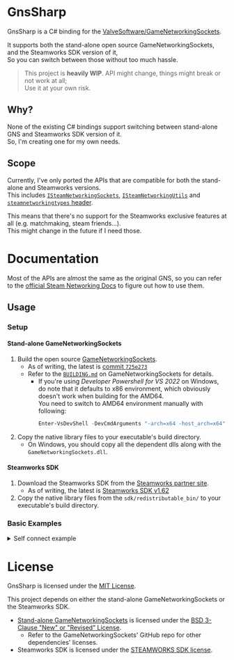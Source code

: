 # GnsSharp

GnsSharp is a C# binding for the [ValveSoftware/GameNetworkingSockets](https://github.com/ValveSoftware/GameNetworkingSockets).

It supports both the stand-alone open source GameNetworkingSockets, and the Steamworks SDK version of it,\
So you can switch between those without too much hassle.

> This project is **heavily WIP**.  API might change, things might break or not work at all;\
> Use it at your own risk.

## Why?

None of the existing C# bindings support switching between stand-alone GNS and Steamworks SDK version of it.\
So, I'm creating one for my own needs.

## Scope

Currently, I've only ported the APIs that are compatible for both the stand-alone and Steamworks versions.\
This includes [`ISteamNetworkingSockets`](https://partner.steamgames.com/doc/api/ISteamNetworkingSockets), [`ISteamNetworkingUtils`](https://partner.steamgames.com/doc/api/ISteamNetworkingUtils) and [`steamnetworkingtypes` header](https://partner.steamgames.com/doc/api/steamnetworkingtypes).

This means that there's no support for the Steamworks exclusive features at all (e.g. matchmaking, steam friends...).\
This might change in the future if I need those.

# Documentation

Most of the APIs are almost the same as the original GNS, so you can refer to the [official Steam Networking Docs](https://partner.steamgames.com/doc/features/multiplayer/networking) to figure out how to use them.

## Usage

### Setup

#### Stand-alone GameNetworkingSockets

1. Build the open source [GameNetworkingSockets](https://github.com/ValveSoftware/GameNetworkingSockets).
    * As of writing, the latest is [commit `725e273`](https://github.com/ValveSoftware/GameNetworkingSockets/tree/725e273c7442bac7a8bc903c0b210b1c15c34d92)
    * Refer to the [`BUILDING.md`](https://github.com/ValveSoftware/GameNetworkingSockets/blob/master/BUILDING.md) on GameNetworkingSockets for details.
        * If you're using *Developer Powershell for VS 2022* on Windows, do note that it defaults to x86 environment, which obviously doesn't work when building for the AMD64.\
          You need to switch to AMD64 environment manually with following:
          ```powershell
          Enter-VsDevShell -DevCmdArguments "-arch=x64 -host_arch=x64" -VsInstallPath "C:/Program Files/Microsoft Visual Studio/2022/Community" -SkipAutomaticLocation
          ```
1. Copy the native library files to your executable's build directory.
    * On Windows, you should copy all the dependent dlls along with the `GameNetworkingSockets.dll`.

#### Steamworks SDK

1. Download the Steamworks SDK from the [Steamworks partner site](https://partner.steamgames.com/).
    * As of writing, the latest is [Steamworks SDK v1.62](https://partner.steamgames.com/downloads/steamworks_sdk_162.zip)
1. Copy the native library files from the `sdk/redistributable_bin/` to your executable's build directory.

### Basic Examples

<details>
    <summary>Self connect example</summary>

```cs
using GnsSharp;

using System.Runtime.InteropServices;
using System.Text;

#pragma warning disable CS0162 // Unreachable code (because of `GnsSharpCore.Backend` check)

// Load the native library depending on your platform
string nativeLibraryPath = Path.Join(AppContext.BaseDirectory,
       "GameNetworkingSockets.dll"         /* Open source GNS for Windows */
    // "libGameNetworkingSockets.so"       /* Open source GNS for Linux */
    // "libGameNetworkingSockets.dylib"    /* Open source GNS for macOS */
    // "steam_api64.dll"                   /* Steamworks SDK for Windows (AMD64) */
    // "steam_api.dll"                     /* Steamworks SDK for Windows (x86) */
    // "libsteam_api.so"                   /* Steamworks SDK for Linux */
    // "libsteam_api.dylib"                /* Steamworks SDK for macOS */
);

IntPtr nativeLibrary = NativeLibrary.Load(nativeLibraryPath);

// Initialize GNS or SteamAPI
bool initialized = false;
string? errMsg = null;
if (GnsSharpCore.Backend == GnsSharpCore.BackendKind.OpenSource)
{
    initialized = GameNetworkingSockets.Init(out errMsg);
}
else if (GnsSharpCore.Backend == GnsSharpCore.BackendKind.Steamworks)
{
    // For test environment, write `480` in `steam_appid.txt`, and put it next to your executable.
    // And you must be running Steam client on your PC.
    initialized = (SteamAPI.InitEx(out errMsg) == ESteamAPIInitResult.OK);
}

if (!initialized)
{
    Console.WriteLine(errMsg!);
    throw new Exception(errMsg!);
}

// Run callbacks as a seperate task
CancellationTokenSource cancelTokenSrc = new();
CancellationToken cancelToken = cancelTokenSrc.Token;
Task callbackRunner;

if (GnsSharpCore.Backend == GnsSharpCore.BackendKind.OpenSource)
{
    callbackRunner = Task.Run(async () =>
    {
        while (!cancelToken.IsCancellationRequested)
        {
            ISteamNetworkingSockets.User!.RunCallbacks();
            await Task.Delay(16, cancelToken);
        }
    }, cancelToken);
}
else if (GnsSharpCore.Backend == GnsSharpCore.BackendKind.Steamworks)
{
    callbackRunner = Task.Run(async () =>
    {
        while (!cancelToken.IsCancellationRequested)
        {
            SteamAPI.RunCallbacks();
            await Task.Delay(16, cancelToken);
        }
    }, cancelToken);
}

// Setup the debug output delegate
// (For every callback delegate, including this one,
// it should be stored somewhere safe to prevent it from garbage collected.)
FSteamNetworkingSocketsDebugOutput debugOutput = (ESteamNetworkingSocketsDebugOutputType level, string msg) =>
{
    Console.WriteLine($"[{level}] {msg}");
};

ISteamNetworkingUtils.User!.SetDebugOutputFunction(ESteamNetworkingSocketsDebugOutputType.Everything, debugOutput);

// Setup listen address: IPv6 any address & port 43000
SteamNetworkingIPAddr addr = default;
addr.ParseString("[::]:43000");

int serverClosing = 0;

// Setup listen socket connection status changed callback
FnSteamNetConnectionStatusChanged listenStatusChanged = (ref SteamNetConnectionStatusChangedCallback_t status) =>
{
    switch (status.Info.State)
    {
        case ESteamNetworkingConnectionState.Connecting:
            ISteamNetworkingSockets.User!.AcceptConnection(status.Conn);
            Console.WriteLine("Server has accepted the connection from client!");
            break;

        case ESteamNetworkingConnectionState.ClosedByPeer:
        case ESteamNetworkingConnectionState.ProblemDetectedLocally:
            StringBuilder builder = new();
            builder.Append($"Server: #{status.Conn} disconnected");
            if (status.Info.EndDebug != null)
                builder.Append($": {status.Info.EndDebug}");
            Console.WriteLine(builder.ToString());

            // Server side also need to close the connection to clean up resources
            ISteamNetworkingSockets.User!.CloseConnection(status.Conn, 0, "Server's closing too!", false);

            Interlocked.Exchange(ref serverClosing, 1);
            break;
    }
};

Span<SteamNetworkingConfigValue_t> serverConfigs = stackalloc SteamNetworkingConfigValue_t[1];
serverConfigs[0].SetPtr(ESteamNetworkingConfigValue.Callback_ConnectionStatusChanged,
                        Marshal.GetFunctionPointerForDelegate(listenStatusChanged));

// Server: Start listening
HSteamListenSocket listener = ISteamNetworkingSockets.User!.CreateListenSocketIP(in addr, serverConfigs);

serverConfigs[0].Dispose(); // Dispose config after usage, actually not required unless `SetString()` is used

// On Steam, in order to properly listen, you need to wait for the authentication to complete
if (GnsSharpCore.Backend == GnsSharpCore.BackendKind.Steamworks)
{
    for (int i = 0; ; ++i)
    {
        ESteamNetworkingAvailability avail =
            ISteamNetworkingSockets.User.GetAuthenticationStatus(out SteamNetAuthenticationStatus_t auth);

        if (avail == ESteamNetworkingAvailability.Current)
            break;
        else if (avail == ESteamNetworkingAvailability.Failed)
        {
            Console.WriteLine($"Auth failed: {auth.DebugMsg}");
            throw new Exception(auth.DebugMsg);
        }

        Console.WriteLine($"Waiting for Steam authentication for {i} seconds... ({avail})");

        await Task.Delay(1000);
    }

    Console.WriteLine("Steam authentication succeeded!");
}

// Setup connect address: IPv6 loopback address & port 43000
addr.ParseString("[::1]:43000");

int clientConnected = 0;

// Setup connect client connection status changed callback
FnSteamNetConnectionStatusChanged clientStatusChanged = (ref SteamNetConnectionStatusChangedCallback_t status) =>
{
    switch (status.Info.State)
    {
        case ESteamNetworkingConnectionState.Connected:
            Console.WriteLine("Client successfully connected to the server!");
            Interlocked.Exchange(ref clientConnected, 1);
            break;

        case ESteamNetworkingConnectionState.ClosedByPeer:
        case ESteamNetworkingConnectionState.ProblemDetectedLocally:
            StringBuilder builder = new();
            builder.Append($"Client: #{status.Conn} disconnected");
            if (status.Info.EndDebug != null)
                builder.Append($": {status.Info.EndDebug}");
            Console.WriteLine(builder.ToString());

            ISteamNetworkingSockets.User.CloseConnection(status.Conn, 0, "Client closing lately?", false);
            break;
    }
};

Span<SteamNetworkingConfigValue_t> clientConfigs = stackalloc SteamNetworkingConfigValue_t[1];
clientConfigs[0].SetPtr(ESteamNetworkingConfigValue.Callback_ConnectionStatusChanged,
                        Marshal.GetFunctionPointerForDelegate(clientStatusChanged));

// Client: Connect to the server
HSteamNetConnection client = ISteamNetworkingSockets.User.ConnectByIPAddress(addr, clientConfigs);

clientConfigs[0].Dispose();

// Wait for the connection to complete
while (clientConnected == 0)
    await Task.Delay(16);

// Close from the client side
ISteamNetworkingSockets.User.CloseConnection(client, 0, "Client's closing!", false);

// Wait for the server side to close the connection
while (serverClosing == 0)
    await Task.Delay(16);

// Stop the callback loop task
cancelTokenSrc.Cancel();
try
{
    await callbackRunner;
}
catch (TaskCanceledException)
{
    Console.WriteLine("Callback loop task stopped!");
}

// De-initialize GNS or SteamAPI
if (GnsSharpCore.Backend == GnsSharpCore.BackendKind.OpenSource)
    GameNetworkingSockets.Kill();
else if (GnsSharpCore.Backend == GnsSharpCore.BackendKind.Steamworks)
    SteamAPI.Shutdown();

// Free the native library
NativeLibrary.Free(nativeLibrary);
```

</details>

# License

GnsSharp is licensed under the [MIT License](LICENSE).

This project depends on either the stand-alone GameNetworkingSockets or the Steamworks SDK.
* [Stand-alone GameNetworkingSockets](https://github.com/ValveSoftware/GameNetworkingSockets) is licensed under the [BSD 3-Clause "New" or "Revised" License](https://github.com/ValveSoftware/GameNetworkingSockets/blob/master/LICENSE).
    * Refer to the GameNetworkingSockets' GitHub repo for other dependencies' licenses.
* Steamworks SDK is licensed under the [STEAMWORKS SDK license](https://partner.steamgames.com/documentation/sdk_access_agreement).
